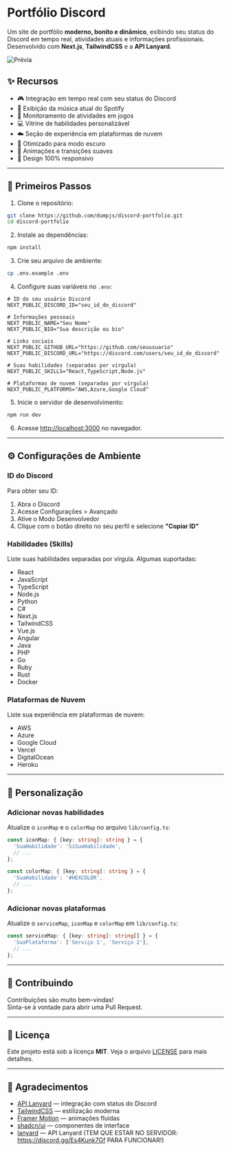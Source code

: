 # Portfólio Discord

Um site de portfólio **moderno, bonito e dinâmico**, exibindo seu status do Discord em tempo real, atividades atuais e informações profissionais.  
Desenvolvido com **Next.js**, **TailwindCSS** e a **API Lanyard**.

![Prévia](https://i.imgur.com/5U5XdBO.png)

## ✨ Recursos

- 🎮 Integração em tempo real com seu status do Discord
- 🎵 Exibição da música atual do Spotify
- 🎯 Monitoramento de atividades em jogos
- 💻 Vitrine de habilidades personalizável
- ☁️ Seção de experiência em plataformas de nuvem
- 🌙 Otimizado para modo escuro
- 🎨 Animações e transições suaves
- 📱 Design 100% responsivo

---

## 🚀 Primeiros Passos

1. Clone o repositório:
```bash
git clone https://github.com/dumpjs/discord-portfolio.git
cd discord-portfolio
```

2. Instale as dependências:
```bash
npm install
```

3. Crie seu arquivo de ambiente:
```bash
cp .env.example .env
```

4. Configure suas variáveis no `.env`:
```env
# ID do seu usuário Discord
NEXT_PUBLIC_DISCORD_ID="seu_id_do_discord"

# Informações pessoais
NEXT_PUBLIC_NAME="Seu Nome"
NEXT_PUBLIC_BIO="Sua descrição ou bio"

# Links sociais
NEXT_PUBLIC_GITHUB_URL="https://github.com/seuusuario"
NEXT_PUBLIC_DISCORD_URL="https://discord.com/users/seu_id_do_discord"

# Suas habilidades (separadas por vírgula)
NEXT_PUBLIC_SKILLS="React,TypeScript,Node.js"

# Plataformas de nuvem (separadas por vírgula)
NEXT_PUBLIC_PLATFORMS="AWS,Azure,Google Cloud"
```

5. Inicie o servidor de desenvolvimento:
```bash
npm run dev
```

6. Acesse [http://localhost:3000](http://localhost:3000) no navegador.

---

## ⚙️ Configurações de Ambiente

### ID do Discord
Para obter seu ID:
1. Abra o Discord
2. Acesse Configurações > Avançado
3. Ative o Modo Desenvolvedor
4. Clique com o botão direito no seu perfil e selecione **"Copiar ID"**

### Habilidades (Skills)
Liste suas habilidades separadas por vírgula. Algumas suportadas:
- React
- JavaScript
- TypeScript
- Node.js
- Python
- C#
- Next.js
- TailwindCSS
- Vue.js
- Angular
- Java
- PHP
- Go
- Ruby
- Rust
- Docker

### Plataformas de Nuvem
Liste sua experiência em plataformas de nuvem:
- AWS
- Azure
- Google Cloud
- Vercel
- DigitalOcean
- Heroku

---

## 🎨 Personalização

### Adicionar novas habilidades
Atualize o `iconMap` e o `colorMap` no arquivo `lib/config.ts`:

```typescript
const iconMap: { [key: string]: string } = {
  'SuaHabilidade': 'SiSuaHabilidade',
  // ...
};

const colorMap: { [key: string]: string } = {
  'SuaHabilidade': '#HEXCOLOR',
  // ...
};
```

### Adicionar novas plataformas
Atualize o `serviceMap`, `iconMap` e `colorMap` em `lib/config.ts`:

```typescript
const serviceMap: { [key: string]: string[] } = {
  'SuaPlataforma': ['Serviço 1', 'Serviço 2'],
  // ...
};
```

---

## 🤝 Contribuindo

Contribuições são muito bem-vindas!  
Sinta-se à vontade para abrir uma Pull Request.

---

## 📄 Licença

Este projeto está sob a licença **MIT**. Veja o arquivo [LICENSE](LICENSE) para mais detalhes.

---

## 🙌 Agradecimentos

- [API Lanyard](https://github.com/Phineas/lanyard) — integração com status do Discord
- [TailwindCSS](https://tailwindcss.com) — estilização moderna
- [Framer Motion](https://www.framer.com/motion/) — animações fluidas
- [shadcn/ui](https://ui.shadcn.com) — componentes de interface
- [lanyard](https://api.lanyard.rest/) — API Lanyard (TEM QUE ESTAR NO SERVIDOR: https://discord.gg/Es4Kunk7Gf PARA FUNCIONAR!)
